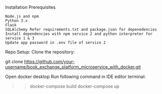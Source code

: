 Installation
Prerequisites

    Node.js and npm
    Python 3.x
    Flask
    SQLAlchemy Refer requirements.txt and package.json for depenedencies
    Install dependencies with npm service 2 and python interpreter for service 1 & 3
    Update app password in .env file of service 2
    
Repo Setup:
Clone the repository:

git clone https://github.com/your-username/book_exchange_platform_microservice_with_docker.git

Open docker desktop
Run following command in IDE editor terminal:
>> docker-compose build
>> docker-compose up

